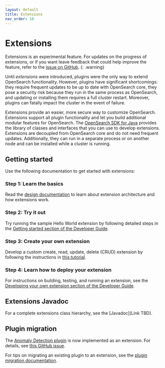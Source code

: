 ```yaml
---
layout: default
title: Extensions
nav_order: 10
---
```


# Extensions

Extensions is an experimental feature. For updates on the progress of extensions, or if you want leave feedback that could help improve the feature, refer to the [issue on GitHub](https://github.com/opensearch-project/OpenSearch/issues/2447).
{: .warning}

Until _extensions_ were introduced, plugins were the only way to extend OpenSearch functionality. However, plugins have significant shortcomings: they require frequent updates to be up to date with OpenSearch core, they pose a security risk because they run in the same process as OpenSearch, and updating or installing them requires a full cluster restart. Moreover, plugins can fatally impact the cluster in the event of failure.

Extensions provide an easier, more secure way to customize OpenSearch. Extensions support all plugin functionality and let you build additional modular features for OpenSearch. The [OpenSearch SDK for Java](https://github.com/opensearch-project/opensearch-sdk-java/) provides the library of classes and interfaces that you can use to develop extensions. Extensions are decoupled from OpenSearch core and do not need frequent updates. Additionally, they can run in a separate process or on another node and can be installed while a cluster is running.

## Getting started

Use the following documentation to get started with extensions:

### Step 1: Learn the basics

Read the [design documentation](https://github.com/opensearch-project/opensearch-sdk-java/blob/main/DESIGN.md) to learn about extension architecture and how extensions work.

### Step 2: Try it out

Try running the sample Hello World extension by following detailed steps in the [Getting started section of the Developer Guide](https://github.com/opensearch-project/opensearch-sdk-java/blob/main/DEVELOPER_GUIDE.md#getting-started).

### Step 3: Create your own extension

Develop a custom create, read, update, delete (CRUD) extension by following the instructions in [this tutorial](https://github.com/opensearch-project/opensearch-sdk-java/blob/main/CREATE_YOUR_FIRST_EXTENSION.md).

### Step 4: Learn how to deploy your extension

For instructions on building, testing, and running an extension, see the [Developing your own extension section of the Developer Guide](https://github.com/opensearch-project/opensearch-sdk-java/blob/main/DEVELOPER_GUIDE.md#developing-your-own-extension).

## Extensions Javadoc

For a complete extensions class hierarchy, see the [Javadoc](Link TBD).

## Plugin migration

The [Anomaly Detection plugin](https://github.com/opensearch-project/anomaly-detection) is now implemented as an extension. For details, see [this GitHub issue](https://github.com/opensearch-project/OpenSearch/issues/3635). 

For tips on migrating an existing plugin to an extension, see the [plugin migration documentation](PLUGIN_MIGRATION.md).